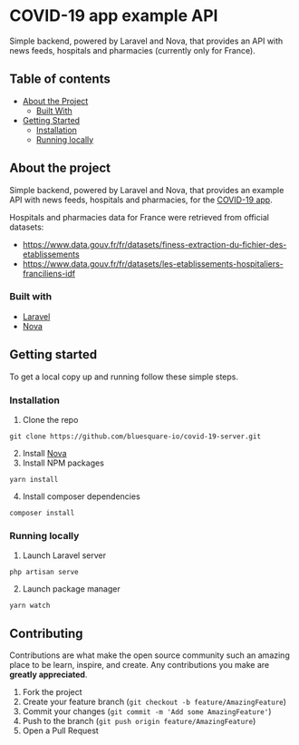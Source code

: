 # COVID-19 app example API

Simple backend, powered by Laravel and Nova, that provides an API with news feeds, hospitals and pharmacies (currently only for France).

## Table of contents

* [About the Project](#about-the-project)
  * [Built With](#built-with)
* [Getting Started](#getting-started)
  * [Installation](#installation)
  * [Running locally](#running-locally)


## About the project

Simple backend, powered by Laravel and Nova, that provides an example API with news feeds, hospitals and pharmacies, for the [COVID-19 app](https://github.com/bluesquare-io/covid-19-app).   

Hospitals and pharmacies data for France were retrieved from official datasets:   
* https://www.data.gouv.fr/fr/datasets/finess-extraction-du-fichier-des-etablissements   
* https://www.data.gouv.fr/fr/datasets/les-etablissements-hospitaliers-franciliens-idf

### Built with

* [Laravel](https://laravel.com/)
* [Nova](https://nova.laravel.com/)


## Getting started

To get a local copy up and running follow these simple steps.

### Installation

1. Clone the repo   
```
git clone https://github.com/bluesquare-io/covid-19-server.git
```
2. Install [Nova](https://nova.laravel.com/)
3. Install NPM packages   
```
yarn install 
```
4. Install composer dependencies   
```
composer install
```

### Running locally 
 
1. Launch Laravel server   
```
php artisan serve
```
2. Launch package manager   
```
yarn watch 
```

## Contributing

Contributions are what make the open source community such an amazing place to be learn, inspire, and create. 
Any contributions you make are **greatly appreciated**.

1. Fork the project
2. Create your feature branch (`git checkout -b feature/AmazingFeature`)
3. Commit your changes (`git commit -m 'Add some AmazingFeature'`)
4. Push to the branch (`git push origin feature/AmazingFeature`)
5. Open a Pull Request
